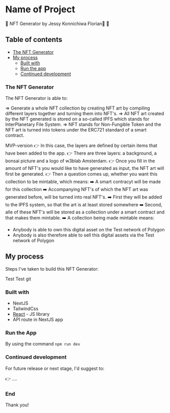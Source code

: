 # Name of Project

💠 NFT Generator by Jessy Konnichiwa Florian🌸 💠

## Table of contents

- [The NFT Generator](#the-nft-generator)
- [My process](#my-process)
  - [Built with](#built-with)
  - [Run the app](#run-the-app)
  - [Continued development](#continued-development)

### The NFT Generator

The NFT Generator is able to:

=> Generate a whole NFT collection by creating NFT art by compiling different layers together and turning them into NFT's.
=> All NFT art created by the NFT generated is stored on a so-called IPFS which stands for InterPlanetary File System.
=> NFT stands for Non-Fungible Token and the NFT art is turned into tokens under the ERC721 standard of a smart contract.

MVP-version
👉 In this case, the layers are defined by certain items that have been added to the app.
👉 There are three layers: a background, a bonsai picture and a logo of w3blab Amsterdam.
👉 Once you fill in the amount of NFT's you would like to have generated as input, the NFT art will first be generated.
👉 Then a question comes up, whether you want this collection to be mintable, which means:
➡️ A smart contracyt will be made for this collection
➡️ Accompanying NFT's of which the NFT art was generated before, will be turned into real NFT's.
➡️ First they will be added to the IPFS system, so that the art is at least stored somewhere
➡️ Second, alle of these NFT's will be stored as a collection under a smart contract and that makes them mintable.
➡️ A collection being made mintable means:

- Anybody is able to own this digital asset on the Test network of Polygon
- Anybody is also therefore able to sell this digital assets via the Test network of Polygon

## My process

Steps I've taken to build this NFT Generator:

Test Test git

### Built with

- NextJS
- TailwindCss
- [React](https://reactjs.org/) - JS library
- API route in NextJS app

### Run the App

By using the command `npm run dev`

### Continued development

For future release or next stage, I'd suggest to:

👉 ....

### End

Thank you!
